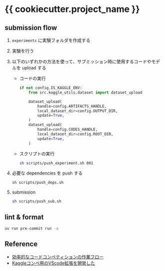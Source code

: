 # {{ cookiecutter.project_name }}

## submission flow

1. `experiments` に実験フォルダを作成する

2. 実験を行う

3. 以下のいずれかの方法を使って、サブミッション時に使用するコードやモデルを upload する

   - コードの実行

     ```python
     if not config.IS_KAGGLE_ENV:
         from src.kaggle_utils.dataset import dataset_upload

         dataset_upload(
             handle=config.ARTIFACTS_HANDLE,
             local_dataset_dir=config.OUTPUT_DIR,
             update=True,
         )
         dataset_upload(
             handle=config.CODES_HANDLE,
             local_dataset_dir=config.ROOT_DIR,
             update=True,
         )
     ```

   - スクリプトの実行

     ```bash
     sh scripts/push_experiment.sh 001
     ```

4. 必要な dependencies を push する

   ```sh
   sh scripts/push_deps.sh
   ```

5. submission

   ```sh
   sh scripts/push_sub.sh
   ```

## lint & format

```bash
uv run pre-commit run -a
```

## Reference

- [効率的なコードコンペティションの作業フロー](https://ho.lc/blog/kaggle_code_submission/)
- [Kaggleコンペ用のVScode拡張を開発した](https://ho.lc/blog/vscode_kaggle_extension/)
